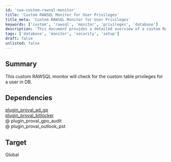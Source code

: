 ```yaml
---
id: 'cwa-custom-rawsql-monitor'
title: 'Custom RAWSQL Monitor for User Privileges'
title_meta: 'Custom RAWSQL Monitor for User Privileges'
keywords: ['custom', 'rawsql', 'monitor', 'privileges', 'database']
description: 'This document provides a detailed overview of a custom RAWSQL monitor designed to check the custom table privileges for a user in a database. It outlines the necessary dependencies and the target scope of the monitoring solution.'
tags: ['database', 'monitor', 'security', 'setup']
draft: false
unlisted: false
---
```

## Summary

This custom RAWSQL monitor will check for the custom table privileges for a user in DB.

## Dependencies

[plugin_proval_ad_gp](https://proval.itglue.com/DOC-5078775-7948461)  
[plugin_proval_bitlocker](https://proval.itglue.com/DOC-5078775-8038616)  
@ plugin_proval_gpo_audit  
@ plugin_proval_outlook_pst  

## Target

Global


